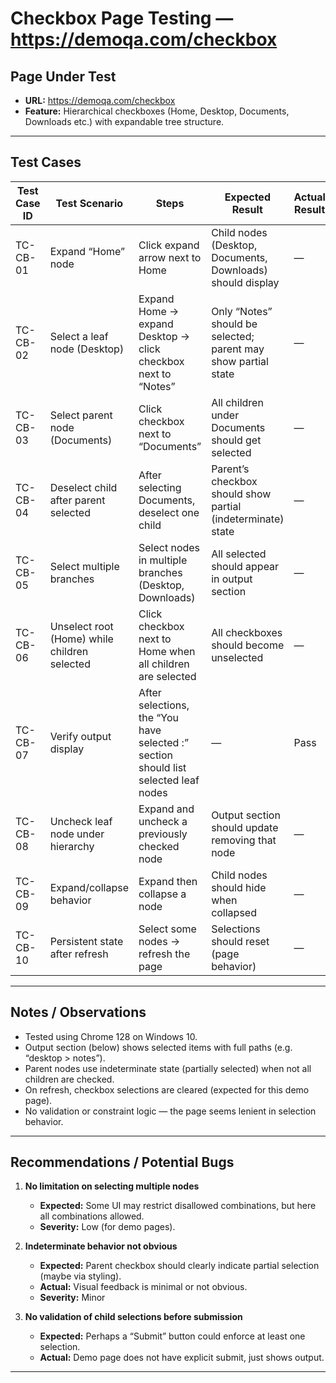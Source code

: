 # Checkbox Page Testing — https://demoqa.com/checkbox

## Page Under Test
- **URL:** https://demoqa.com/checkbox  
- **Feature:** Hierarchical checkboxes (Home, Desktop, Documents, Downloads etc.) with expandable tree structure.

---

## Test Cases

| Test Case ID | Test Scenario | Steps | Expected Result | Actual Result | Status |
|--------------|----------------|-------|------------------|----------------|--------|
| TC-CB-01 | Expand “Home” node | Click expand arrow next to Home | Child nodes (Desktop, Documents, Downloads) should display | — | Pass |
| TC-CB-02 | Select a leaf node (Desktop) | Expand Home → expand Desktop → click checkbox next to “Notes” | Only “Notes” should be selected; parent may show partial state | — | Pass |
| TC-CB-03 | Select parent node (Documents) | Click checkbox next to “Documents” | All children under Documents should get selected | — | Pass |
| TC-CB-04 | Deselect child after parent selected | After selecting Documents, deselect one child | Parent’s checkbox should show partial (indeterminate) state | — | Pass |
| TC-CB-05 | Select multiple branches | Select nodes in multiple branches (Desktop, Downloads) | All selected should appear in output section | — | Pass |
| TC-CB-06 | Unselect root (Home) while children selected | Click checkbox next to Home when all children are selected | All checkboxes should become unselected | — | Pass |
| TC-CB-07 | Verify output display | After selections, the “You have selected :” section should list selected leaf nodes | — | Pass |
| TC-CB-08 | Uncheck leaf node under hierarchy | Expand and uncheck a previously checked node | Output section should update removing that node | — | Pass |
| TC-CB-09 | Expand/collapse behavior | Expand then collapse a node | Child nodes should hide when collapsed | — | Pass |
| TC-CB-10 | Persistent state after refresh | Select some nodes → refresh the page | Selections should reset (page behavior) | — | Pass |

---

## Notes / Observations

- Tested using Chrome 128 on Windows 10.  
- Output section (below) shows selected items with full paths (e.g. “desktop > notes”).  
- Parent nodes use indeterminate state (partially selected) when not all children are checked.  
- On refresh, checkbox selections are cleared (expected for this demo page).  
- No validation or constraint logic — the page seems lenient in selection behavior.  

---

## Recommendations / Potential Bugs

1. **No limitation on selecting multiple nodes**  
   - **Expected:** Some UI may restrict disallowed combinations, but here all combinations allowed.  
   - **Severity:** Low (for demo pages).  

2. **Indeterminate behavior not obvious**  
   - **Expected:** Parent checkbox should clearly indicate partial selection (maybe via styling).  
   - **Actual:** Visual feedback is minimal or not obvious.  
   - **Severity:** Minor  

3. **No validation of child selections before submission**  
   - **Expected:** Perhaps a “Submit” button could enforce at least one selection.  
   - **Actual:** Demo page does not have explicit submit, just shows output.  

---



